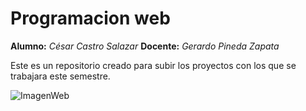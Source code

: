 # Programacion web

**Alumno:** *César Castro Salazar*
**Docente:** *Gerardo Pineda Zapata*

Este es un repositorio creado para subir los proyectos
con los que se trabajara este semestre.

![ImagenWeb](https://www.appwebcode.com/wp-content/uploads/imagenes/gifs/1_4.gif)